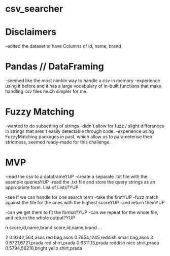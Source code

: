 # csv_searcher
# Disclaimers
-edited the dataset to have Columns of id, name, brand

# Pandas // DataFraming
-seemed like the most nimble way to handle a csv in memory
-experience using it before and it has a large vocabulary of in-built functions
  that make handling csv files much simpler for me.

# Fuzzy Matching
-wanted to do subsetting of strings
-didn't allow for fuzz / slight differences in strings that aren't easily
  detectable through code.
-experience using FuzzyMatching packages in past, which allow us to parameterise
  their strictness, seemed ready-made for this challenge.

# MVP
-read the csv to a dataframeYUP
-create a separate .txt file with the example queriesYUP
-read the .txt file and store the query strings as an appropriate form. List of
  Lists?YUP

-see if we can handle for one search term
-take the firstYUP
-fuzz match against the file for the ones with the highest scoreYUP
-and return themYUP

-can we get them to fit the format?YUP
-can we repeat for the whole file, and return the whole output?YUP

  n
score,id,name,brand
score,id,name,brand
...

2
0.9242,564,asos red bag,asos
0.7654,1245,reddish small bag,asos
3
0.6721,6721,prada red shirt,prada
0.6311,13,prada reddish nice shirt,prada
0.5794,56216,bright yello shirt,prada
